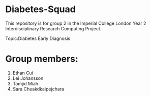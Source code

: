 # Diabetes-Squad
This repository is for group 2 in the Imperial College London Year 2 Interdisciplinary Research Computing Project.

Topic:Diabetes Early Diagnosis

# Group members:
1. Ethan Cui
2. Lei Johansson
3. Tamjid Miah
4. Sara Cheakdkaipejchara


